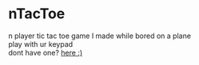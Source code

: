 # nTacToe
n player tic tac toe game I made while bored on a plane
<br>play with ur keypad
<br>dont have one? <a href="https://www.amazon.com/Numeric-Jelly-Comb-Portable-Computer/dp/B01E8TTWZ2/ref=sr_1_4?dchild=1&keywords=keypad&qid=1618299738&sr=8-4">here :)</a>
